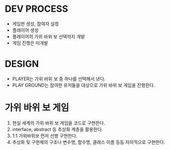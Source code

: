 # DEV PROCESS
- 게임판 생성, 참여자 설정
- 플레이어 생성
- 플레이어의 가위 바위 보 선택까지 개발
- 게임 진행은 미개발

# DESIGN
- PLAYER는 가위 바위 보 중 하나를 선택해서 낸다.
- PLAY GROUND는 참여한 유저들을 대상으로 가위 바위 보 게임을 진행한다.

# 가위 바위 보 게임
1. 현실 세계의 가위 바위 보 게임을 코드로 구현한다.
2. interface, abstract 등 추상화 계층을 활용한다.
3. 1:1 가위바위보 먼저 선행 구현한다.
4. 추상화 및 구현체의 구조나 변수명, 함수명, 클래스 이름 등등 자의적으로 구현한다.